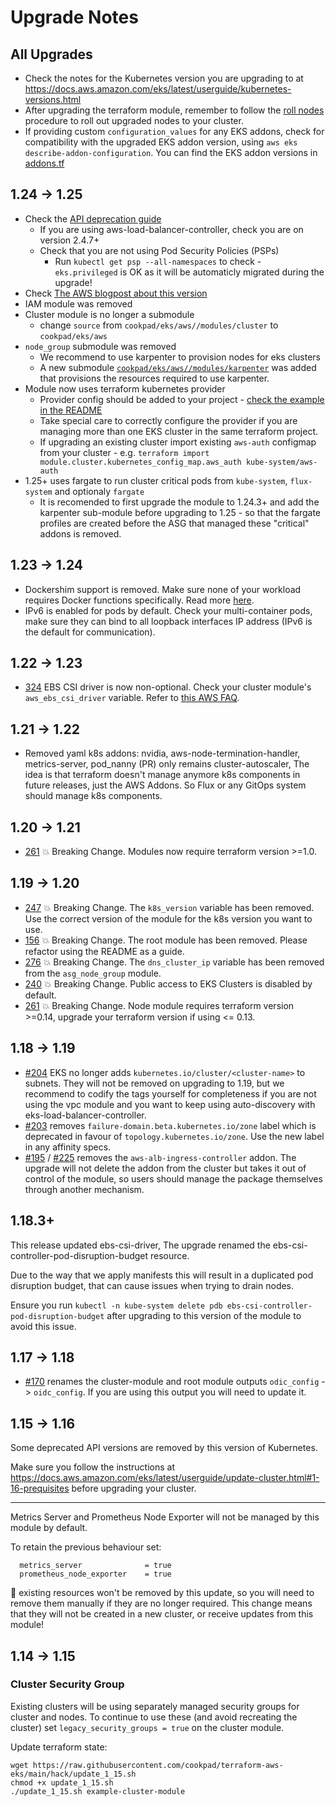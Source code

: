 # Upgrade Notes

## All Upgrades

* Check the notes for the Kubernetes version you are upgrading to at https://docs.aws.amazon.com/eks/latest/userguide/kubernetes-versions.html
* After upgrading the terraform module, remember to follow the [roll nodes](docs/roll_nodes.md) procedure to roll out upgraded nodes to your cluster.
* If providing custom `configuration_values` for any EKS addons, check for compatibility with the upgraded EKS addon version, using `aws eks describe-addon-configuration`. You can find the EKS addon versions in [addons.tf](modules/cluster/addons.tf)

## 1.24 -> 1.25
 * Check the [API deprecation guide](https://kubernetes.io/docs/reference/using-api/deprecation-guide/#v1-25)
   * If you are using aws-load-balancer-controller, check you are on version 2.4.7+
   * Check that you are not using Pod Security Policies (PSPs)
     * Run `kubectl get psp --all-namespaces` to check - `eks.privileged` is OK as it will be automaticly migrated during the upgrade!
 * Check [The AWS blogpost about this version](https://aws.amazon.com/blogs/containers/amazon-eks-now-supports-kubernetes-version-1-25/)
 * IAM module was removed
 * Cluster module is no longer a submodule
   * change `source` from `cookpad/eks/aws//modules/cluster` to `cookpad/eks/aws`
 * `node_group` submodule was removed
   * We recommend to use karpenter to provision nodes for eks clusters
   * A new submodule [`cookpad/eks/aws//modules/karpenter`](https://github.com/cookpad/terraform-aws-eks/tree/release-1-25/modules/karpenter) was added that provisions the resources required to use karpenter.
 * Module now uses terraform kubernetes provider
   * Provider config should be added to your project - [check the example in the README](https://github.com/cookpad/terraform-aws-eks/tree/release-1-25#using-this-module)
   * Take special care to correctly configure the provider if you are managing more than one EKS cluster in the same terraform project.
   * If upgrading an existing cluster import existing `aws-auth` configmap from your cluster - e.g. `terraform import module.cluster.kubernetes_config_map.aws_auth kube-system/aws-auth`
 * 1.25+ uses fargate to run cluster critical pods from `kube-system`, `flux-system` and optionaly `fargate`
   * It is recomended to first upgrade the module to 1.24.3+ and add the karpenter sub-module before upgrading to 1.25 - so that the fargate profiles are created
     before the ASG that managed these "critical" addons is removed.

## 1.23 -> 1.24
 * Dockershim support is removed. Make sure none of your workload requires Docker functions specifically. Read more [here](https://docs.aws.amazon.com/eks/latest/userguide/dockershim-deprecation.html).
 * IPv6 is enabled for pods by default. Check your multi-container pods, make sure they can bind to all loopback interfaces IP address (IPv6 is the default for communication).

## 1.22 -> 1.23
 * [324](https://github.com/cookpad/terraform-aws-eks/pull/324) EBS CSI driver is now non-optional. Check your cluster module's `aws_ebs_csi_driver` variable. Refer to [this AWS FAQ](https://docs.aws.amazon.com/eks/latest/userguide/ebs-csi-migration-faq.html).

## 1.21 -> 1.22
 * Removed yaml k8s addons: nvidia, aws-node-termination-handler, metrics-server, pod_nanny (PR) only remains cluster-autoscaler, The idea is that terraform doesn't manage anymore k8s components in future releases, just the AWS Addons. So Flux or any GitOps system should manage k8s components.

## 1.20 -> 1.21
 * [261](https://github.com/cookpad/terraform-aws-eks/issues/267/) 💥 Breaking Change. Modules now require terraform version >=1.0.

## 1.19 -> 1.20
 * [247](https://github.com/cookpad/terraform-aws-eks/pull/247) 💥 Breaking Change. The `k8s_version` variable has been removed. Use the correct version of the module for the k8s version you want to use.
 * [156](https://github.com/cookpad/terraform-aws-eks/issues/156) 💥 Breaking Change. The root module has been removed. Please refactor using the README as a guide.
 * [276](https://github.com/cookpad/terraform-aws-eks/pull/276) 💥 Breaking Change. The `dns_cluster_ip` variable has been removed from the `asg_node_group` module.
 * [240](https://github.com/cookpad/terraform-aws-eks/pull/240/) 💥 Breaking Change. Public access to EKS Clusters is disabled by default.
 * [261](https://github.com/cookpad/terraform-aws-eks/pull/261/) 💥 Breaking Change. Node module requires terraform version >=0.14, upgrade your terraform version if using <= 0.13.

## 1.18 -> 1.19

 * [#204](https://github.com/cookpad/terraform-aws-eks/pull/204) EKS no longer adds `kubernetes.io/cluster/<cluster-name>` to subnets. They will not be removed on upgrading to 1.19, but we recommend to codify the tags yourself for completeness if you are not using the vpc module and you want to keep using auto-discovery with eks-load-balancer-controller.
 * [#203](https://github.com/cookpad/terraform-aws-eks/pull/203) removes `failure-domain.beta.kubernetes.io/zone` label which is deprecated in favour of `topology.kubernetes.io/zone`. Use the new label in any affinity specs.
 * [#195](https://github.com/cookpad/terraform-aws-eks/pull/295) / [#225](https://github.com/cookpad/terraform-aws-eks/pull/225) removes the `aws-alb-ingress-controller` addon. The upgrade will not delete the addon from the cluster but takes it out of control of the module, so users should manage the package themselves through another mechanism.

## 1.18.3+

This release updated ebs-csi-driver, 
The upgrade renamed the ebs-csi-controller-pod-disruption-budget resource.

Due to the way that we apply manifests this will result in a duplicated pod disruption
budget, that can cause issues when trying to drain nodes.

Ensure you run `kubectl -n kube-system delete pdb ebs-csi-controller-pod-disruption-budget`
after upgrading to this version of the module to avoid this issue.


## 1.17 -> 1.18

 * [#170](https://github.com/cookpad/terraform-aws-eks/pull/170) renames the cluster-module and root module outputs
`odic_config` -> `oidc_config`. If you are using this output you will need to update it.

## 1.15 -> 1.16

Some deprecated API versions are removed by this version of Kubernetes.

Make sure you follow the instructions at https://docs.aws.amazon.com/eks/latest/userguide/update-cluster.html#1-16-prequisites
before upgrading your cluster.

---

Metrics Server and Prometheus Node Exporter will not be managed by this module
by default.

To retain the previous behaviour set:

```
  metrics_server              = true
  prometheus_node_exporter    = true
```

📝 existing resources won't be removed by this update, so you will need to remove
them manually if they are no longer required. This change means that they will not
be created in a new cluster, or receive updates from this module!

## 1.14 -> 1.15

### Cluster Security Group

Existing clusters will be using separately managed security groups for cluster
and nodes. To continue to use these (and avoid recreating the cluster) set
`legacy_security_groups = true` on the cluster module.

Update terraform state:

```shell
wget https://raw.githubusercontent.com/cookpad/terraform-aws-eks/main/hack/update_1_15.sh
chmod +x update_1_15.sh
./update_1_15.sh example-cluster-module
```
